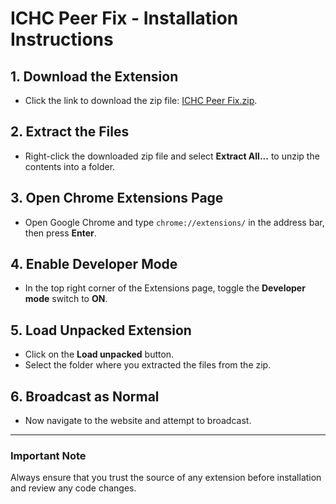 # ICHC Peer Fix - Installation Instructions

## 1. Download the Extension
- Click the link to download the zip file: [ICHC Peer Fix.zip](https://github.com/sardistic/ICHC-Peer-Fix/blob/main/ICHC%20Peer%20Fix.zip).

## 2. Extract the Files
- Right-click the downloaded zip file and select **Extract All...** to unzip the contents into a folder.

## 3. Open Chrome Extensions Page
- Open Google Chrome and type `chrome://extensions/` in the address bar, then press **Enter**.

## 4. Enable Developer Mode
- In the top right corner of the Extensions page, toggle the **Developer mode** switch to **ON**.

## 5. Load Unpacked Extension
- Click on the **Load unpacked** button.
- Select the folder where you extracted the files from the zip.

## 6. Broadcast as Normal
- Now navigate to the website and attempt to broadcast.

---

### Important Note
Always ensure that you trust the source of any extension before installation and review any code changes.

